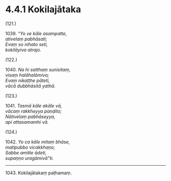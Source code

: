 

# 4.4.1 Kokilajātaka




(121.)

1039\. _“Yo ve kāle asampatte,_  
_ativelaṃ pabhāsati;_  
_Evaṃ so nihato seti,_  
_kokilāyiva atrajo._  


(122.)

1040\. _Na hi satthaṃ sunisitaṃ,_  
_visaṃ halāhalāmiva;_  
_Evaṃ nikaṭṭhe pāteti,_  
_vācā dubbhāsitā yathā._  


(123.)

1041\. _Tasmā kāle akāle vā,_  
_vācaṃ rakkheyya paṇḍito;_  
_Nātivelaṃ pabhāseyya,_  
_api attasamamhi vā._  


(124.)

1042\. _Yo ca kāle mitaṃ bhāse,_  
_matipubbo vicakkhaṇo;_  
_Sabbe amitte ādeti,_  
_supaṇṇo uragāmivā”ti._  


---

1043\. Kokilajātakaṃ paṭhamaṃ.





